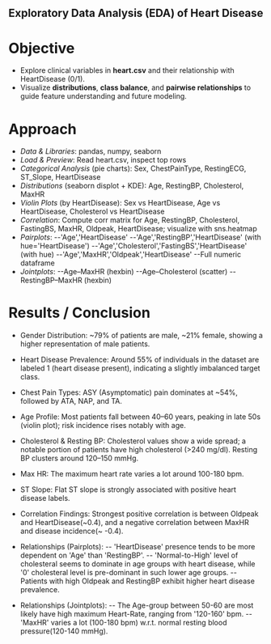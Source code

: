 ## Exploratory Data Analysis (EDA) of Heart Disease 

# Objective

- Explore clinical variables in **heart.csv** and their relationship with HeartDisease (0/1).
- Visualize **distributions**, **class balance**, and **pairwise relationships** to guide feature understanding and future modeling.

# Approach
- *Data & Libraries*: pandas, numpy, seaborn
- *Load & Preview*: Read heart.csv, inspect top rows
- *Categorical Analysis* (pie charts): Sex, ChestPainType, RestingECG, ST_Slope, HeartDisease
- *Distributions* (seaborn displot + KDE): Age, RestingBP, Cholesterol, MaxHR
- *Violin Plots* (by HeartDisease): Sex vs HeartDisease, Age vs HeartDisease, Cholesterol vs HeartDisease
- *Correlation*: Compute corr matrix for Age, RestingBP, Cholesterol, FastingBS, MaxHR, Oldpeak, HeartDisease; visualize with sns.heatmap
- *Pairplots*:
--'Age','HeartDisease'
--'Age','RestingBP','HeartDisease' (with hue='HeartDisease')
--'Age','Cholesterol','FastingBS','HeartDisease' (with hue)
--'Age','MaxHR','Oldpeak','HeartDisease'
--Full numeric dataframe
- *Jointplots*:
--Age–MaxHR (hexbin)
--Age–Cholesterol (scatter)
-- RestingBP–MaxHR (hexbin)


# Results / Conclusion

- Gender Distribution: ~79% of patients are male, ~21% female, showing a higher representation of male patients.
- Heart Disease Prevalence: Around 55% of individuals in the dataset are labeled 1 (heart disease present), indicating a slightly imbalanced target class.
- Chest Pain Types: ASY (Asymptomatic) pain dominates at ~54%, followed by ATA, NAP, and TA.
- Age Profile: Most patients fall between 40–60 years, peaking in late 50s (violin plot); risk incidence rises notably with age.
- Cholesterol & Resting BP: Cholesterol values show a wide spread; a notable portion of patients have high cholesterol (>240 mg/dl). Resting BP clusters around 120–150 mmHg.
- Max HR: The maximum heart rate varies a lot around 100-180 bpm.
- ST Slope: Flat ST slope is strongly associated with positive heart disease labels.
- Correlation Findings: Strongest positive correlation is between Oldpeak and HeartDisease(~0.4), and a negative correlation between MaxHR and disease incidence(~ -0.4).

- Relationships (Pairplots):
-- 'HeartDisease' presence tends to be more dependent on 'Age' than 'RestingBP'.
-- 'Normal-to-High' level of cholesteral seems to dominate in age groups with heart disease, while '0' cholesteral level is pre-dominant in such lower age groups.
-- Patients with high Oldpeak and RestingBP exhibit higher heart disease prevalence.

- Relationships (Jointplots):
-- The Age-group between 50-60 are most likely have high maximum Heart-Rate, ranging from '120-160' bpm.
-- 'MaxHR' varies a lot (100-180 bpm) w.r.t. normal resting blood pressure(120-140 mmHg).
